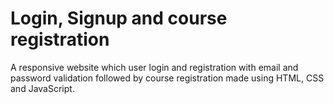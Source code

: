 # Login, Signup and course registration
A responsive website which user login and registration with email and password validation followed by course registration made using HTML, CSS and JavaScript.
